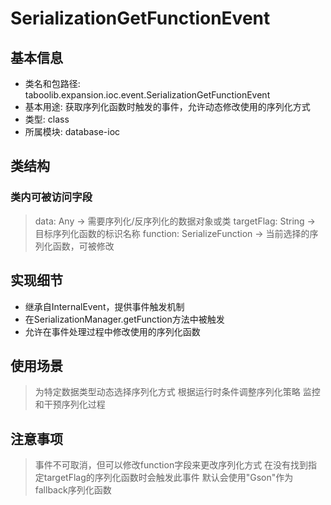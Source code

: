 # SerializationGetFunctionEvent

## 基本信息
- 类名和包路径: taboolib.expansion.ioc.event.SerializationGetFunctionEvent
- 基本用途: 获取序列化函数时触发的事件，允许动态修改使用的序列化方式
- 类型: class
- 所属模块: database-ioc

## 类结构

### 类内可被访问字段
> data: Any -> 需要序列化/反序列化的数据对象或类
> targetFlag: String -> 目标序列化函数的标识名称
> function: SerializeFunction -> 当前选择的序列化函数，可被修改

## 实现细节
- 继承自InternalEvent，提供事件触发机制
- 在SerializationManager.getFunction方法中被触发
- 允许在事件处理过程中修改使用的序列化函数

## 使用场景
> 为特定数据类型动态选择序列化方式
> 根据运行时条件调整序列化策略
> 监控和干预序列化过程

## 注意事项
> 事件不可取消，但可以修改function字段来更改序列化方式
> 在没有找到指定targetFlag的序列化函数时会触发此事件
> 默认会使用"Gson"作为fallback序列化函数